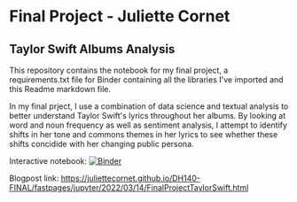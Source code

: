 # Final Project - Juliette Cornet
## Taylor Swift Albums Analysis 

This repository contains the notebook for my final project, a requirements.txt file for Binder containing all the libraries I've imported and this Readme markdown file. 

In my final prject, I use a combination of data science and textual analysis to better understand Taylor Swift's lyrics throughout her albums. By looking at word and noun frequency as well as sentiment analysis, I attempt to identify shifts in her tone and commons themes in her lyrics to see whether these shifts concidide with her changing public persona.

Interactive notebook: [![Binder](https://mybinder.org/badge_logo.svg)](https://mybinder.org/v2/gh/juliettecornet/Final-Project-Taylor-Swift-Albums/HEAD)

Blogpost link: https://juliettecornet.github.io/DH140-FINAL/fastpages/jupyter/2022/03/14/FinalProjectTaylorSwift.html



